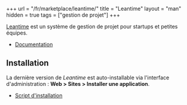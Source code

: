 +++
url = "/fr/marketplace/leantime/"
title = "Leantime"
layout = "man"
hidden = true
tags = ["gestion de projet"]
+++

[Leantime](https://leantime.io/) est un système de gestion de projet pour startups et petites équipes.

- [Documentation](https://docs.leantime.io/)

## Installation

La dernière version de *Leantime* est auto-installable via l'interface d'administration : **Web > Sites > Installer une application**.

- [Script d'installation](https://admin.alwaysdata.com/site/application/script/178/detail/)
